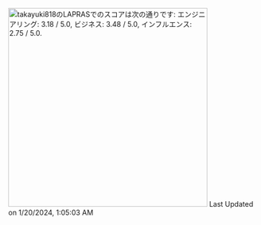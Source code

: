<!--START_SECTION:lapras-card-->
<p ><a href="https://lapras.com/public/takayuki818" target="_blank" rel="noopener noreferrer"><img alt="takayuki818のLAPRASでのスコアは次の通りです: エンジニアリング: 3.18 / 5.0, ビジネス: 3.48 / 5.0, インフルエンス: 2.75 / 5.0." src="https://lapras-card-generator.vercel.app/api/svg?e=3.18&b=3.48&i=2.75&b1=%23020E27&b2=%230E5593&i1=%23030E21&i2=%231688BF&l=ja" width="400" ></a>  
Last Updated on 1/20/2024, 1:05:03 AM</p>
<!--END_SECTION:lapras-card-->
